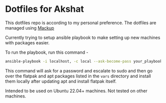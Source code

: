 # Dotfiles for Akshat

This dotfiles repo is according to my personal preference.
The dotfiles are managed using [Mackup](https://github.com/lra/mackup)

Currently trying to setup ansible playbook to make setting up new machines with packages easier. 

To run the playbook, run this command - 
```sh
ansible-playbook -i localhost, -c local --ask-become-pass your_playbook.yml
```

This command will ask for a password and escalate to sudo and then go over the flatpak and apt packages listed in the `vars` directory and install them locally after updating apt and install flatpak itself.

Intended to be used on Ubuntu 22.04+ machines. Not tested on other machines.
